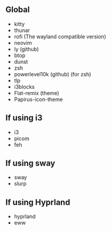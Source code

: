 ## Global
<ul>
  <li>kitty</li>
  <li>thunar</li>
  <li>rofi (The wayland compatible version)</li>
  <li>neovim</li>
  <li>ly (github)</li>
  <li>btop</li>
  <li>dunst</li>
  <li>zsh</li>
  <li>powerlevel10k (github) (for zsh)</li>
  <li>tlp</li>
  <li>i3blocks</li>
  <li>Flat-remix (theme)</li>
<li>Papirus-icon-theme</li>
</ul>

## If using i3
<ul>  
  <li>i3</li>
  <li>picom</li>
  <li>feh</li>  
</ul>

## If using sway
<ul>
  <li>sway</li>
  <li>slurp</li>
</ul>

## If using Hyprland
<ul>
  <li>hyprland</li>
  <li>eww</li>
</ul>

